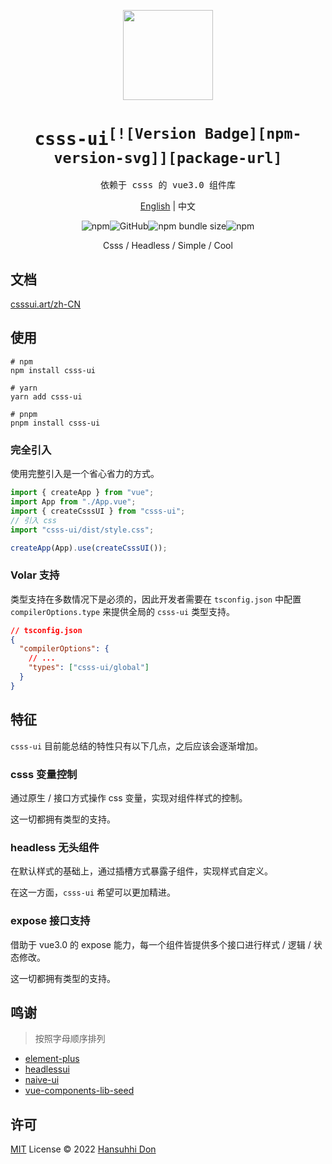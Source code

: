 <p align="center">
  <img width="144px" src="https://hansuhhi.github.io/csss-ui/favicon.ico" />
</p>
<h1 align="center">
  <samp>csss-ui<sup>[![Version Badge][npm-version-svg]][package-url]</sup></samp>
</h1>

<p align="center">
  <samp>依赖于 csss 的 vue3.0 组件库</samp>
</p>
<p align="center"> <a href="README.md">English</a> | 中文</p>
<p align="center">
  <img alt="npm" src="https://img.shields.io/npm/v/csss-ui"><img alt="GitHub" src="https://img.shields.io/github/license/hansuhhi/csss-ui"><img alt="npm bundle size" src="https://img.shields.io/bundlephobia/minzip/csss-ui"><img alt="npm" src="https://img.shields.io/npm/dt/csss-ui">
</p>
<p align="center">
  Csss / Headless / Simple / Cool
</p>

## 文档

[csssui.art/zh-CN](https://csssui.art/zh-CN/)

## 使用

```
# npm
npm install csss-ui

# yarn
yarn add csss-ui

# pnpm
pnpm install csss-ui
```

### 完全引入

使用完整引入是一个省心省力的方式。

```typescript
import { createApp } from "vue";
import App from "./App.vue";
import { createCsssUI } from "csss-ui";
// 引入 css
import "csss-ui/dist/style.css";

createApp(App).use(createCsssUI());
```

### Volar 支持

类型支持在多数情况下是必须的，因此开发者需要在 `tsconfig.json` 中配置 `compilerOptions.type` 来提供全局的 `csss-ui` 类型支持。

```json
// tsconfig.json
{
  "compilerOptions": {
    // ...
    "types": ["csss-ui/global"]
  }
}
```

## 特征

`csss-ui` 目前能总结的特性只有以下几点，之后应该会逐渐增加。

### csss 变量控制

通过原生 / 接口方式操作 css 变量，实现对组件样式的控制。

这一切都拥有类型的支持。

### headless 无头组件

在默认样式的基础上，通过插槽方式暴露子组件，实现样式自定义。

在这一方面，`csss-ui` 希望可以更加精进。

### expose 接口支持

借助于 vue3.0 的 expose 能力，每一个组件皆提供多个接口进行样式 / 逻辑 / 状态修改。

这一切都拥有类型的支持。

## 鸣谢

> 按照字母顺序排列

- [element-plus](https://github.com/element-plus/element-plus)
- [headlessui](https://github.com/tailwindlabs/headlessui)
- [naive-ui](https://github.com/tusen-ai/naive-ui)
- [vue-components-lib-seed](https://github.com/zouhangwithsweet/vue-components-lib-seed)

## 许可

[MIT](./LICENSE) License &copy; 2022 [Hansuhhi Don](https://github.com/HanSuhhi)
